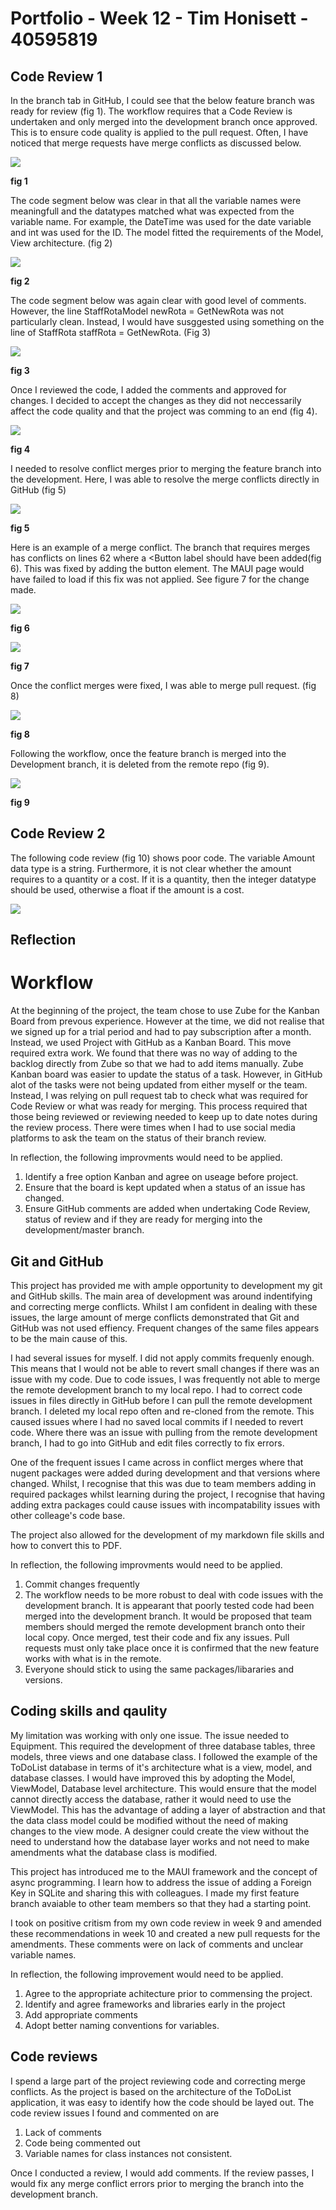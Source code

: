 # Portfolio - Week 12 - Tim Honisett - 40595819

## Code Review 1 ##

In the branch tab in GitHub, I could see that the below feature branch was ready for review (fig 1). The workflow requires that a Code Review is undertaken and only merged into the development branch once approved. This is to ensure code quality is applied to the pull request.  Often, I have noticed that merge requests have merge conflicts as discussed below.

![](images/week12-review1-ready.png "")

**fig 1**

The code segment below was clear in that all the variable names were meaningfull and the datatypes matched what was expected from the variable name. For example, the DateTime was used for the date variable and int was used for the ID.  The model fitted the requirements of the Model, View architecture. (fig 2)

![](images/week12-review-1a.png "")

**fig 2**

The code segment below was again clear with good level of comments. However, the line StaffRotaModel newRota = GetNewRota was not particularly clean. Instead, I would have susggested using something on the line of StaffRota staffRota = GetNewRota. (Fig 3)

![](images/week12-review1b.png "")

**fig 3**

Once I reviewed the code, I added the comments and approved for changes. I decided to accept the changes as they did not neccessarily affect the code quality and that the project was comming to an end (fig 4).

![](images/week12-review1-comments.png "")

**fig 4**

I needed to resolve conflict merges prior to merging the feature branch into the development. Here, I was able to resolve the merge conflicts directly in GitHub (fig 5)

![](images/week12-reivew-conflict.png " ")

**fig 5**

Here is an example of a merge conflict.  The branch that requires merges has conflicts on lines 62 where a <Button label should have been added(fig 6). This was fixed by adding the button element.  The MAUI page would have failed to load if this fix was not applied.  See figure 7 for the change made.

![](images/week12-review1-pre-merge-fix.png " ")

**fig 6**

![](images/week12-post-conflict-merge.png " ")

**fig 7**

Once the conflict merges were fixed, I was able to merge pull request. (fig 8)

![](images/week12-reivew1-merge-pull-request.png " ")

**fig 8**

Following the workflow, once the feature branch is merged into the Development branch, it is deleted from the remote repo (fig 9).

![](images/week12-branch-deleted.png " ")

**fig 9**

## Code Review 2 ##

The following code review (fig 10) shows poor code.  The variable Amount data type is a string. Furthermore, it is not clear whether the amount requires to a quantity or a cost.  If it is a quantity, then the integer datatype should be used, otherwise a float if the amount is a cost.

![](images/week12-reivew-1a.png "")


## Reflection ##


# Workflow #

At the beginning of the project, the team chose to use Zube for the Kanban Board from prevous experience.  However at the time, we did not realise that we signed up for a trial period and had to pay subscription after a month.  Instead, we used Project with GitHub as a Kanban Board.  This move required extra work. We found that there was no way of adding to the backlog directly from Zube so that we had to add items manually. Zube Kanban board was easier to update the status of a task. However, in GitHub alot of the tasks were not being updated from either myself or the team. Instead, I was relying on pull request tab to check what was required for Code Review or what was ready for merging. This process required that those being reviewed or reviewing needed to keep up to date notes during the review process. There were times when I had to use social media  platforms to ask the team on the status of their branch review.  

In reflection, the following improvments would need to be applied. 

1.  Identify a free option Kanban and agree on useage before project.
2.  Ensure that the board is kept updated when a status of an issue has changed.
3.  Ensure GitHub comments are added when undertaking Code Review, status of review and if they are ready for merging into the development/master branch.

## Git and GitHub ##

This project has provided me with ample opportunity to development my git and GitHub skills.  The main area of development was around indentifying and correcting merge conflicts.  Whilst I am confident in dealing with these issues, the large amount of merge conflicts demonstrated that Git and GitHub was not used effiency.  Frequent changes of the same files appears to be the main cause of this. 

I had several issues for myself.  I did not apply commits frequenly enough. This means that I would not be able to revert small changes if there was an issue with my code.  Due to code issues, I was frequently not able to merge the remote development branch to my local repo. I had to correct code issues in files directly in GitHub before I can pull the remote development branch.  I deleted my local repo often and re-cloned from the remote.  This caused issues where I had no saved local commits if I needed to revert code.  Where there was an issue with pulling from the remote development branch, I had to go into GitHub and edit files correctly to fix errors.

One of the frequent issues I came across in conflict merges where that nugent packages were added during development and that versions where changed. Whilst, I recognise that this was due to team members adding in required packages whilst learning during the project, I recognise that having adding extra packages could cause issues with incompatability issues with other colleage's code base.  

The project also allowed for the development of my markdown file skills and how to convert this to PDF.

In reflection, the following improvments would need to be applied.

1. Commit changes frequently
2. The workflow needs to be more robust to deal with code issues with the development branch.  It is appearant that poorly tested code had been merged into the development branch.  It would be proposed that team members should merged the remote development branch onto their local copy.  Once merged, test their code and fix any issues. Pull requests must only take place once it is confirmed that the new feature works with what is in the remote.
3. Everyone should stick to using the same packages/libararies and versions.

## Coding skills and qaulity ##

My limitation was working with only one issue.  The issue needed to Equipment. This required the development of three database tables, three models, three views and one database class.
I followed the example of the ToDoList database in terms of it's architecture what is a view, model, and database classes.  I would have improved this by adopting the Model, ViewModel, Database level architecture.  This would ensure that the model cannot directly access the database, rather it would need to use the ViewModel.  This has the advantage of adding a layer of abstraction and that the data class model could be modified without the need of making changes to the view mode.  A designer could create the view without the need to understand how the database layer works and not need to make amendments what the database class is modified.

This project has introduced me to the MAUI framework and the concept of async programming. I learn how to address the issue of adding a Foreign Key in SQLite and sharing this with colleagues.  I made my first feature branch avaiable to other team members so that they had a starting point.

I took on positive critism from my own code review in week 9 and amended these recommendations in week 10 and created a new pull requests for the amendments.  These comments were on lack of comments and unclear variable names.

In reflection, the following improvement would need to be applied.

1.  Agree to the appropriate achitecture prior to commensing the project.
2.  Identify and agree frameworks and libraries early in the project
3.  Add appropriate comments
4.  Adopt better naming conventions for variables.

## Code reviews ##

I spend a large part of the project reviewing code and correcting merge conflicts.  As the project is based on the architecture of the ToDoList application, it was easy to identify how the code should be layed out. The code review issues I found and commented on are
  1.  Lack of comments
  2.  Code being commented out
  3.  Variable names for class instances not consistent.

Once I conducted a review, I would add comments. If the review passes, I would fix any merge conflict errors prior to merging the branch into the development branch.
